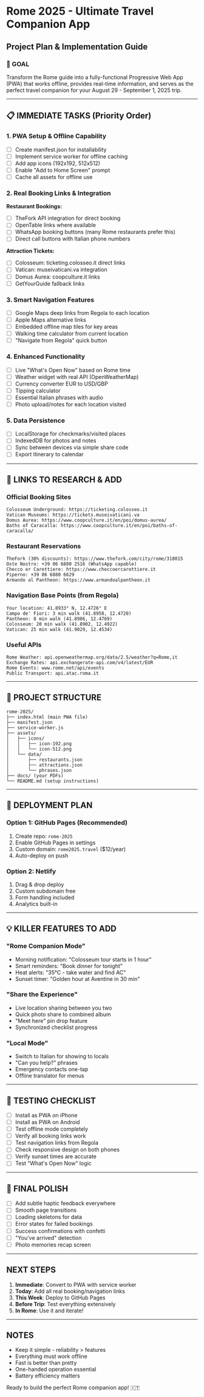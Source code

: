 # Rome 2025 - Ultimate Travel Companion App
## Project Plan & Implementation Guide

### 🎯 GOAL
Transform the Rome guide into a fully-functional Progressive Web App (PWA) that works offline, provides real-time information, and serves as the perfect travel companion for your August 29 - September 1, 2025 trip.

---

## 📋 IMMEDIATE TASKS (Priority Order)

### 1. PWA Setup & Offline Capability
- [ ] Create manifest.json for installability
- [ ] Implement service worker for offline caching
- [ ] Add app icons (192x192, 512x512)
- [ ] Enable "Add to Home Screen" prompt
- [ ] Cache all assets for offline use

### 2. Real Booking Links & Integration
**Restaurant Bookings:**
- [ ] TheFork API integration for direct booking
- [ ] OpenTable links where available
- [ ] WhatsApp booking buttons (many Rome restaurants prefer this)
- [ ] Direct call buttons with Italian phone numbers

**Attraction Tickets:**
- [ ] Colosseum: ticketing.colosseo.it direct links
- [ ] Vatican: museivaticani.va integration
- [ ] Domus Aurea: coopculture.it links
- [ ] GetYourGuide fallback links

### 3. Smart Navigation Features
- [ ] Google Maps deep links from Regola to each location
- [ ] Apple Maps alternative links
- [ ] Embedded offline map tiles for key areas
- [ ] Walking time calculator from current location
- [ ] "Navigate from Regola" quick button

### 4. Enhanced Functionality
- [ ] Live "What's Open Now" based on Rome time
- [ ] Weather widget with real API (OpenWeatherMap)
- [ ] Currency converter EUR to USD/GBP
- [ ] Tipping calculator
- [ ] Essential Italian phrases with audio
- [ ] Photo upload/notes for each location visited

### 5. Data Persistence
- [ ] LocalStorage for checkmarks/visited places
- [ ] IndexedDB for photos and notes
- [ ] Sync between devices via simple share code
- [ ] Export itinerary to calendar

---

## 🔗 LINKS TO RESEARCH & ADD

### Official Booking Sites
```
Colosseum Underground: https://ticketing.colosseo.it
Vatican Museums: https://tickets.museivaticani.va
Domus Aurea: https://www.coopculture.it/en/poi/domus-aurea/
Baths of Caracalla: https://www.coopculture.it/en/poi/baths-of-caracalla/
```

### Restaurant Reservations
```
TheFork (30% discounts): https://www.thefork.com/city/rome/318015
Oste Nostro: +39 06 6880 2516 (WhatsApp capable)
Checco er Carettiere: https://www.checcoercarettiere.it
Piperno: +39 06 6880 6629
Armando al Pantheon: https://www.armandoalpantheon.it
```

### Navigation Base Points (from Regola)
```
Your location: 41.8933° N, 12.4726° E
Campo de' Fiori: 3 min walk (41.8958, 12.4720)
Pantheon: 8 min walk (41.8986, 12.4769)
Colosseum: 20 min walk (41.8902, 12.4922)
Vatican: 25 min walk (41.9029, 12.4534)
```

### Useful APIs
```
Rome Weather: api.openweathermap.org/data/2.5/weather?q=Rome,it
Exchange Rates: api.exchangerate-api.com/v4/latest/EUR
Rome Events: www.rome.net/api/events
Public Transport: api.atac.roma.it
```

---

## 📁 PROJECT STRUCTURE

```
rome-2025/
├── index.html (main PWA file)
├── manifest.json
├── service-worker.js
├── assets/
│   ├── icons/
│   │   ├── icon-192.png
│   │   └── icon-512.png
│   └── data/
│       ├── restaurants.json
│       ├── attractions.json
│       └── phrases.json
├── docs/ (your PDFs)
└── README.md (setup instructions)
```

---

## 🚀 DEPLOYMENT PLAN

### Option 1: GitHub Pages (Recommended)
1. Create repo: `rome-2025`
2. Enable GitHub Pages in settings
3. Custom domain: `rome2025.travel` ($12/year)
4. Auto-deploy on push

### Option 2: Netlify
1. Drag & drop deploy
2. Custom subdomain free
3. Form handling included
4. Analytics built-in

---

## 💡 KILLER FEATURES TO ADD

### "Rome Companion Mode"
- Morning notification: "Colosseum tour starts in 1 hour"
- Smart reminders: "Book dinner for tonight"
- Heat alerts: "35°C - take water and find AC"
- Sunset timer: "Golden hour at Aventine in 30 min"

### "Share the Experience"
- Live location sharing between you two
- Quick photo share to combined album
- "Meet here" pin drop feature
- Synchronized checklist progress

### "Local Mode"
- Switch to Italian for showing to locals
- "Can you help?" phrases
- Emergency contacts one-tap
- Offline translator for menus

---

## 📱 TESTING CHECKLIST

- [ ] Install as PWA on iPhone
- [ ] Install as PWA on Android  
- [ ] Test offline mode completely
- [ ] Verify all booking links work
- [ ] Test navigation links from Regola
- [ ] Check responsive design on both phones
- [ ] Verify sunset times are accurate
- [ ] Test "What's Open Now" logic

---

## 🎨 FINAL POLISH

- [ ] Add subtle haptic feedback everywhere
- [ ] Smooth page transitions
- [ ] Loading skeletons for data
- [ ] Error states for failed bookings
- [ ] Success confirmations with confetti
- [ ] "You've arrived" detection
- [ ] Photo memories recap screen

---

## NEXT STEPS

1. **Immediate**: Convert to PWA with service worker
2. **Today**: Add all real booking/navigation links
3. **This Week**: Deploy to GitHub Pages
4. **Before Trip**: Test everything extensively
5. **In Rome**: Use it and iterate!

---

## NOTES

- Keep it simple - reliability > features
- Everything must work offline
- Fast is better than pretty
- One-handed operation essential
- Battery efficiency matters

Ready to build the perfect Rome companion app! 🇮🇹